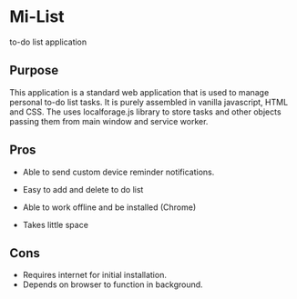 # Mi-List
to-do list application
## Purpose 
This application is a standard web application that is used to manage personal to-do list tasks. 
It is purely assembled in vanilla javascript, HTML and CSS. The uses localforage.js library to store tasks and other objects passing them from main window and service worker. 
## Pros
- Able to send custom device reminder notifications. 

- Easy to add and delete to do list
- Able to work offline and be installed (Chrome)
- Takes little space
## Cons
- Requires internet for initial installation. 
- Depends on browser to function in background. 

